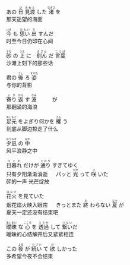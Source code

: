あの <ruby>日<rt>ひ</rt></ruby> <ruby>見渡<rt>みわた</rt></ruby> した <ruby>渚<rt>なぎさ</rt></ruby> を  
那天遥望的海面

<ruby>今<rt>いま</rt></ruby> も <ruby>思い<rt>おもい</rt></ruby> <ruby>出<rt>だ</rt></ruby> すんだ  
时至今日仍印在心间

<ruby>砂<rt>すな</rt></ruby> の <ruby>上<rt>うえ</rt></ruby> に　<ruby>刻ん<rt>きざん</rt></ruby> だ <ruby>言葉<rt>ことば</rt></ruby>  
沙滩上刻下的那些话

君の <ruby>後<rt>うし</rt></ruby> ろ <ruby>姿<rt>すがた</rt></ruby>  
与你的背影

<ruby>寄り<rt>より</rt></ruby> <ruby>返<rt>かえ</rt></ruby> す <ruby>波<rt>なみ</rt></ruby>　　　が  
那翻涌的海浪

<ruby>足元<rt>あしもと</rt></ruby> をよぎり何かを <ruby>攫<rt>さら</rt></ruby> う  
到底从脚边掠走了什么

<ruby>夕凪<rt>ゆうなぎ</rt></ruby> の <ruby>中<rt>なか</rt></ruby>  
风平浪静之中

<ruby>日暮れ<rt>ひぐれ</rt></ruby> だけが <ruby>通り<rt>とおり</rt></ruby> すぎてゆく  
只有夕阳渐渐消逝
　
パッと <ruby>光<rt>ひか</rt></ruby> って <ruby>咲<rt>さ</rt></ruby> いた  
砰的一声 光芒绽放

<ruby>花火<rt>はなび</rt></ruby> を見ていた  
烟花焰火映入眼帘
　
きっとまた <ruby>終<rt>お</rt></ruby> わらない <ruby>夏<rt>なつ</rt></ruby> が  
夏天一定还没有结束吧

<ruby>曖昧<rt>あいまい</rt></ruby> な <ruby>心<rt>こころ</rt></ruby> を     <ruby>透過<rt>とうか</rt></ruby> して <ruby>繋い<rt>つない</rt></ruby>だ  
暧昧的心结解开后又紧紧相连

この <ruby>夜<rt>よる</rt></ruby> が <ruby>続い<rt>つづい</rt></ruby> て <ruby>欲<rt>ほ</rt></ruby> しかった  
多希望今夜不会结束